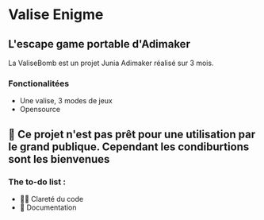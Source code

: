 # Valise Enigme

## L'escape game portable d'Adimaker

La ValiseBomb est un projet Junia Adimaker réalisé sur 3 mois.

### Fonctionalitées

- Une valise, 3 modes de jeux
- Opensource

## 🚧 Ce projet n'est pas prêt pour une utilisation par le grand publique. Cependant les condiburtions sont les bienvenues

### The to-do list :

- 👨‍💻 Clareté du code
- 📖 Documentation
